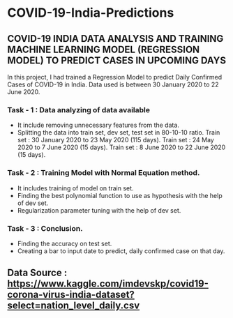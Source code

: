 # COVID-19-India-Predictions
## COVID-19 INDIA DATA ANALYSIS AND TRAINING MACHINE LEARNING MODEL (REGRESSION MODEL) TO PREDICT CASES IN UPCOMING DAYS
In this project, I had trained a Regression Model to predict Daily Confirmed Cases of COVID-19 in India. Data used is between 30 January 2020 to 22 June 2020.
### Task - 1 : Data analyzing of data available
* It include removing unnecessary features from the data.
* Splitting the data into train set, dev set, test set in 80-10-10 ratio.
Train set : 30 January 2020 to 23 May 2020 (115 days).
Train set : 24 May 2020 to 7 June 2020 (15 days).
Train set : 8 June 2020 to 22 June 2020 (15 days).
### Task - 2 : Training Model with Normal Equation method.
* It includes training of model on train set.
* Finding the best polynomial function to use as hypothesis with the help of dev set.
* Regularization parameter tuning with the help of dev set.
### Task - 3 : Conclusion.
* Finding the accuracy on test set.
* Creating a bar to input date to predict, daily confirmed case on that day.

## Data Source : https://www.kaggle.com/imdevskp/covid19-corona-virus-india-dataset?select=nation_level_daily.csv
